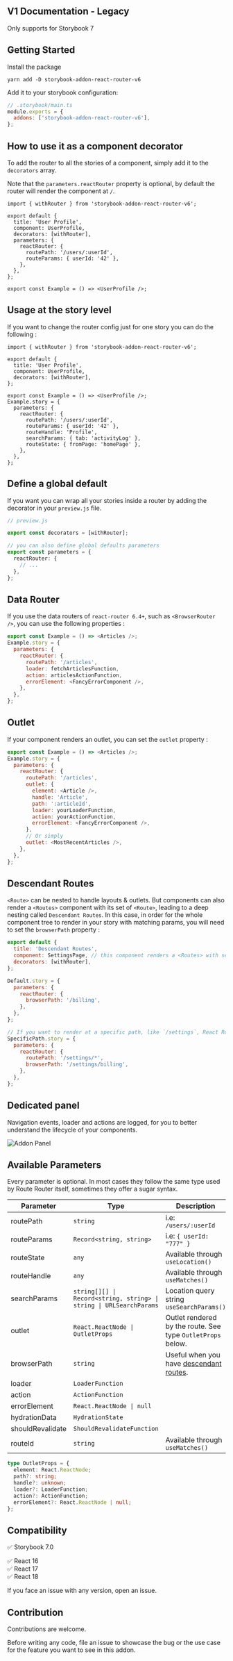## V1 Documentation - Legacy

Only supports for Storybook 7

## Getting Started

Install the package

```
yarn add -D storybook-addon-react-router-v6
```

Add it to your storybook configuration:

```js
// .storybook/main.ts
module.exports = {
  addons: ['storybook-addon-react-router-v6'],
};
```

## How to use it as a component decorator

To add the router to all the stories of a component, simply add it to the `decorators` array.

Note that the `parameters.reactRouter` property is optional, by default the router will render the component at `/`.

```tsx
import { withRouter } from 'storybook-addon-react-router-v6';

export default {
  title: 'User Profile',
  component: UserProfile,
  decorators: [withRouter],
  parameters: {
    reactRouter: {
      routePath: '/users/:userId',
      routeParams: { userId: '42' },
    },
  },
};

export const Example = () => <UserProfile />;
```

## Usage at the story level

If you want to change the router config just for one story you can do the following :

```tsx
import { withRouter } from 'storybook-addon-react-router-v6';

export default {
  title: 'User Profile',
  component: UserProfile,
  decorators: [withRouter],
};

export const Example = () => <UserProfile />;
Example.story = {
  parameters: {
    reactRouter: {
      routePath: '/users/:userId',
      routeParams: { userId: '42' },
      routeHandle: 'Profile',
      searchParams: { tab: 'activityLog' },
      routeState: { fromPage: 'homePage' },
    },
  },
};
```

## Define a global default

If you want you can wrap all your stories inside a router by adding the decorator in your `preview.js` file.

```ts
// preview.js

export const decorators = [withRouter];

// you can also define global defaults parameters
export const parameters = {
  reactRouter: {
    // ...
  },
};
```

## Data Router

If you use the data routers of `react-router 6.4+`, such as `<BrowserRouter />`, you can use the following properties :

```js
export const Example = () => <Articles />;
Example.story = {
  parameters: {
    reactRouter: {
      routePath: '/articles',
      loader: fetchArticlesFunction,
      action: articlesActionFunction,
      errorElement: <FancyErrorComponent />,
    },
  },
};
```

## Outlet

If your component renders an outlet, you can set the `outlet` property :

```js
export const Example = () => <Articles />;
Example.story = {
  parameters: {
    reactRouter: {
      routePath: '/articles',
      outlet: {
        element: <Article />,
        handle: 'Article',
        path: ':articleId',
        loader: yourLoaderFunction,
        action: yourActionFunction,
        errorElement: <FancyErrorComponent />,
      },
      // Or simply
      outlet: <MostRecentArticles />,
    },
  },
};
```

## Descendant Routes

`<Route>` can be nested to handle layouts & outlets.
But components can also render a `<Routes>` component with its set of `<Route>`, leading to a deep nesting called `Descendant Routes`.
In this case, in order for the whole component tree to render in your story with matching params, you will need to set the `browserPath` property :

```js
export default {
  title: 'Descendant Routes',
  component: SettingsPage, // this component renders a <Routes> with several <Route> with path like `billing` or `privacy`
  decorators: [withRouter],
};

Default.story = {
  parameters: {
    reactRouter: {
      browserPath: '/billing',
    },
  },
};

// If you want to render at a specific path, like `/settings`, React Router requires that you add a trailing wildcard
SpecificPath.story = {
  parameters: {
    reactRouter: {
      routePath: '/settings/*',
      browserPath: '/settings/billing',
    },
  },
};
```

## Dedicated panel

Navigation events, loader and actions are logged, for you to better understand the lifecycle of your components.

![Addon Panel](https://user-images.githubusercontent.com/94478/224843029-b37ff60d-10f8-4198-bbc3-f26e2775437f.png)

## Available Parameters

Every parameter is optional. In most cases they follow the same type used by Route Router itself, sometimes they offer a sugar syntax.

| Parameter        | Type                                                                | Description                                                   |
| ---------------- | ------------------------------------------------------------------- | ------------------------------------------------------------- |
| routePath        | `string`                                                            | i.e: `/users/:userId`                                         |
| routeParams      | `Record<string, string>`                                            | i.e: `{ userId: "777" }`                                      |
| routeState       | `any`                                                               | Available through `useLocation()`                             |
| routeHandle      | `any`                                                               | Available through `useMatches()`                              |
| searchParams     | `string[][] \| Record<string, string> \| string \| URLSearchParams` | Location query string `useSearchParams()`                     |
| outlet           | `React.ReactNode \| OutletProps`                                    | Outlet rendered by the route. See type `OutletProps` below.   |
| browserPath      | `string`                                                            | Useful when you have [descendant routes](#descendant-routes). |
| loader           | `LoaderFunction`                                                    |                                                               |
| action           | `ActionFunction`                                                    |                                                               |
| errorElement     | `React.ReactNode \| null`                                           |                                                               |
| hydrationData    | `HydrationState`                                                    |                                                               |
| shouldRevalidate | `ShouldRevalidateFunction`                                          |                                                               |
| routeId          | `string`                                                            | Available through `useMatches()`                              |

```ts
type OutletProps = {
  element: React.ReactNode;
  path?: string;
  handle?: unknown;
  loader?: LoaderFunction;
  action?: ActionFunction;
  errorElement?: React.ReactNode | null;
};
```

## Compatibility

✅ Storybook 7.0

✅ React 16  
✅ React 17  
✅ React 18

If you face an issue with any version, open an issue.

## Contribution

Contributions are welcome.

Before writing any code, file an issue to showcase the bug or the use case for the feature you want to see in this addon.
